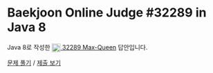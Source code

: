 # Baekjoon Online Judge #32289 in Java 8
Java 8로 작성한 [<img src="https://static.solved.ac/tier_small/6.svg" height="20" align="center">
32289 Max-Queen](https://www.acmicpc.net/problem/32289) 답안입니다.

[문제 풀기](https://www.acmicpc.net/problem/32289) /
[제출 보기](https://www.acmicpc.net/source/87715172)
